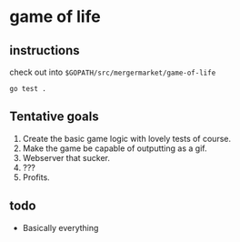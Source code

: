 # game of life

## instructions

check out into `$GOPATH/src/mergermarket/game-of-life`

`go test .`

## Tentative goals

1. Create the basic game logic with lovely tests of course.
2. Make the game be capable of outputting as a gif.
3. Webserver that sucker.
4. ???
5. Profits.

## todo

- Basically everything
